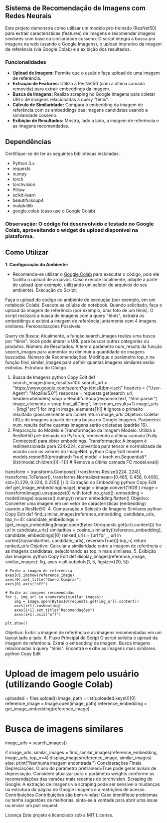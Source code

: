 ## Sistema de Recomendação de Imagens com Redes Neurais

Este projeto demonstra como utilizar um modelo pré-treinado (ResNet50) para extrair características (features) de imagens e recomendar imagens similares com base na similaridade cosseno. O script integra a busca por imagens na web (usando o Google Imagens), o upload interativo da imagem de referência (via Google Colab) e a exibição dos resultados.

### Funcionalidades

- **Upload de Imagem:** Permite que o usuário faça upload de uma imagem de referência.
- **Extração de Features:** Utiliza a ResNet50 (com a última camada removida) para extrair embeddings da imagem.
- **Busca de Imagens:** Realiza scraping no Google Imagens para coletar URLs de imagens relacionadas à query "tênis".
- **Cálculo de Similaridade:** Compara o embedding da imagem de referência com os embeddings das imagens candidatas usando a similaridade cosseno.
- **Exibição de Resultados:** Mostra, lado a lado, a imagem de referência e as imagens recomendadas.

## Dependências

Certifique-se de ter as seguintes bibliotecas instaladas:

- Python 3.x
- requests
- numpy
- torch
- torchvision
- Pillow
- scikit-learn
- beautifulsoup4
- matplotlib
- google.colab (caso use o Google Colab)

### **Observação: O código foi desenvolvido e testado no Google Colab, aproveitando o widget de upload disponível na plataforma.**

## Como Utilizar

**1. Configuração do Ambiente:**

- Recomenda-se utilizar o [Google Colab](colab.new) para executar o código, pois ele facilita o upload de arquivos.
Caso execute localmente, adapte a parte de upload (por exemplo, utilizando um seletor de arquivos do seu ambiente).
Execução do Script:

Faça o upload do código no ambiente de execução (por exemplo, em um notebook Colab).
Execute as células do notebook.
Quando solicitado, faça o upload da imagem de referência (por exemplo, uma foto de um tênis).
O script realizará a busca de imagens com a query "tênis", extrairá os embeddings e exibirá a imagem de referência juntamente com 4 imagens similares.
Personalizações Possíveis:

Query de Busca: Atualmente, a função search_images realiza uma busca por "tênis". Você pode alterar a URL para buscar outras categorias ou produtos.
Número de Resultados: Altere o parâmetro num_results da função search_images para aumentar ou diminuir a quantidade de imagens buscadas.
Número de Recomendações: Modifique o parâmetro top_n na função find_similar_images para definir quantas imagens similares serão exibidas.
Estrutura do Código
1. Busca de Imagens
python
Copy
Edit
def search_images(num_results=10):
    search_url = "https://www.google.com/search?q=tênis&tbm=isch"
    headers = {"User-Agent": "Mozilla/5.0"}
    response = requests.get(search_url, headers=headers)
    soup = BeautifulSoup(response.text, "html.parser")
    image_elements = soup.find_all("img", limit=num_results+1)
    image_urls = [img["src"] for img in image_elements[1:]]  # Ignora o primeiro resultado (possivelmente um ícone)
    return image_urls
Objetivo: Coletar URLs de imagens a partir de uma busca no Google Imagens.
Parâmetro: num_results define quantas imagens serão coletadas (padrão 10).
2. Preparação do Modelo e Transformação da Imagem
Modelo: Utiliza a ResNet50 pré-treinada do PyTorch, removendo a última camada (Fully Connected) para obter embeddings.
Transformação: A imagem é redimensionada para 224x224, convertida para tensor e normalizada de acordo com os valores do ImageNet.
python
Copy
Edit
model = models.resnet50(pretrained=True)
model = torch.nn.Sequential(*(list(model.children())[:-1]))  # Remove a última camada FC
model.eval()

transform = transforms.Compose([
    transforms.Resize((224, 224)),
    transforms.ToTensor(),
    transforms.Normalize(mean=[0.485, 0.456, 0.406], std=[0.229, 0.224, 0.225])
])
3. Extração do Embedding
python
Copy
Edit
def get_image_embedding(image):
    image = image.convert('RGB')
    image = transform(image).unsqueeze(0)
    with torch.no_grad():
        embedding = model(image).squeeze().numpy()
    return embedding.flatten()
Objetivo: Converter uma imagem em um vetor de características (embedding) usando a ResNet50.
4. Comparação e Seleção de Imagens Similares
python
Copy
Edit
def find_similar_images(reference_embedding, candidate_urls, top_n=4):
    candidate_embeddings = [get_image_embedding(Image.open(BytesIO(requests.get(url).content))) for url in candidate_urls]
    similarities = cosine_similarity([reference_embedding], candidate_embeddings)[0]
    ranked_urls = [url for _, url in sorted(zip(similarities, candidate_urls), reverse=True)][:top_n]
    return ranked_urls
Objetivo: Calcular a similaridade entre a imagem de referência e as imagens candidatas, selecionando as top_n mais similares.
5. Exibição das Imagens
python
Copy
Edit
def display_images(reference_image, similar_images):
    fig, axes = plt.subplots(1, 5, figsize=(20, 5))

    # Exibe a imagem de referência
    axes[0].imshow(reference_image)
    axes[0].set_title("Quero Comprar")
    axes[0].axis("off")

    # Exibe as imagens recomendadas
    for i, img_url in enumerate(similar_images):
        img = Image.open(BytesIO(requests.get(img_url).content))
        axes[i+1].imshow(img)
        axes[i+1].set_title("Recomendações")
        axes[i+1].axis("off")

    plt.show()
Objetivo: Exibir a imagem de referência e as imagens recomendadas em um layout lado a lado.
6. Fluxo Principal do Script
O script solicita o upload da imagem de referência.
Extrai o embedding da imagem.
Busca imagens relacionadas à query "tênis".
Encontra e exibe as imagens mais similares.
python
Copy
Edit
# Upload de imagem pelo usuário (utilizando Google Colab)
uploaded = files.upload()
image_path = list(uploaded.keys())[0]
reference_image = Image.open(image_path)
reference_embedding = get_image_embedding(reference_image)

# Busca de imagens similares
image_urls = search_images()

if image_urls:
    similar_images = find_similar_images(reference_embedding, image_urls, top_n=4)
    display_images(reference_image, similar_images)
else:
    print("Nenhuma imagem encontrada.")
Considerações Finais
Depreciações: O uso do parâmetro pretrained=True pode gerar avisos de depreciação. Considere atualizar para o parâmetro weights conforme as recomendações das versões mais recentes do torchvision.
Scraping do Google: A extração de imagens via scraping pode ser sensível a mudanças na estrutura da página do Google Imagens e a restrições de acesso.
Contribuições
Contribuições são bem-vindas! Caso identifique problemas ou tenha sugestões de melhorias, sinta-se à vontade para abrir uma issue ou enviar um pull request.

Licença
Este projeto é licenciado sob a MIT License.
